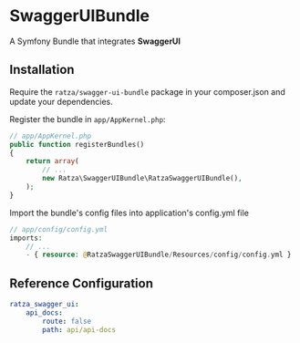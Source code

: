 SwaggerUIBundle
===============

A Symfony Bundle that integrates **SwaggerUI**

Installation
------------

Require the `ratza/swagger-ui-bundle` package in your composer.json and update your dependencies.

Register the bundle in `app/AppKernel.php`:

``` php
// app/AppKernel.php
public function registerBundles()
{
    return array(
        // ...
        new Ratza\SwaggerUIBundle\RatzaSwaggerUIBundle(),
    );
}
```

Import the bundle's config files into application's config.yml file
``` php
// app/config/config.yml
imports:
    // ...
    - { resource: @RatzaSwaggerUIBundle/Resources/config/config.yml }
```


Reference Configuration
-----------------------
``` yaml
ratza_swagger_ui:
    api_docs:
        route: false
        path: api/api-docs
```
